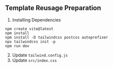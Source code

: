 ## Template Reusage Preparation

1. Installing Dependencies
```
npm create vite@latest
npm install
npm install -D tailwindcss postcss autoprefixer
npx tailwindcss init -p
npm run dev
```

2. Update `tailwind.config.js`
3. Update `src/index.css`
